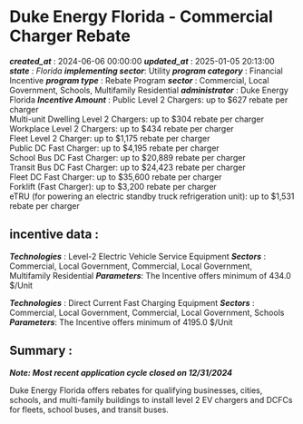 # Duke Energy Florida - Commercial Charger Rebate 
 ***created_at*** : 2024-06-06 00:00:00 
 ***updated_at*** : 2025-01-05 20:13:00 
 ***state** : Florida 
 **implementing sector***: Utility 
 ***program category*** : Financial Incentive 
 ***program type*** : Rebate Program 
 ***sector*** : Commercial, Local Government, Schools, Multifamily Residential 
 ***administrator*** : Duke Energy Florida 
 ***Incentive Amount*** : Public Level 2 Chargers: up to $627 rebate per charger  
Multi-unit Dwelling Level 2 Chargers: up to $304 rebate per charger  
Workplace Level 2 Chargers: up to $434 rebate per charger  
Fleet Level 2 Charger: up to $1,175 rebate per charger  
Public DC Fast Charger: up to $4,195 rebate per charger  
School Bus DC Fast Charger: up to $20,889 rebate per charger  
Transit Bus DC Fast Charger: up to $24,423 rebate per charger  
Fleet DC Fast Charger: up to $35,600 rebate per charger  
Forklift (Fast Charger): up to $3,200 rebate per charger  
eTRU (for powering an electric standby truck refrigeration unit): up to $1,531
rebate per charger

 
 ## incentive data : 
 ***Technologies*** : Level-2 Electric Vehicle Service Equipment 
 ***Sectors*** : Commercial, Local Government, Commercial, Local Government, Multifamily Residential 
 ***Parameters***: The Incentive offers minimum of 434.0 $/Unit 
 
 ***Technologies*** : Direct Current Fast Charging Equipment 
 ***Sectors*** : Commercial, Local Government, Commercial, Local Government, Schools 
 ***Parameters***: The Incentive offers minimum of 4195.0 $/Unit 
 
 ## Summary : 
 **_Note: Most recent application cycle closed on 12/31/2024_**

Duke Energy Florida offers rebates for qualifying businesses, cities, schools,
and multi-family buildings to install level 2 EV chargers and DCFCs for
fleets, school buses, and transit buses.

 
 